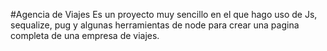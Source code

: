 #Agencia de Viajes
Es un proyecto muy sencillo en el que hago uso de Js, sequalize, pug y algunas herramientas de node para crear una pagina completa de una empresa de viajes.
